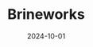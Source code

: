 ---  
layout: startup_page  
title: "Brineworks"  
id: "brineworks.tech"  
permalink: "/brineworksbrineworks.tech10012024/"  
website: "https://brineworks.tech/"  
funding_round: ""  
funding_amount: "$2.2M"  
investors: "Pale Blue Dot"  
about: "Brineworks is a startup developing seawater electrolysis technology to remove carbon dioxide from seawater, producing green hydrogen as a byproduct. This innovative approach aims to offer a more cost-effective and sustainable solution for carbon capture compared to traditional direct air capture methods, with projected costs under $100 per ton at scale."  
markets: "Cleantech, Carbon Capture"  
hq: "Amsterdam, North Holland, Netherlands"  
founded_year: "2023"  
linkedin: "https://www.linkedin.com/company/brineworks/"  
twitter: "https://twitter.com/brineworks"  
instagram: ""  
facebook: ""  
crunchbase: "https://www.crunchbase.com/organization/brineworks"  
pitchbook: "https://pitchbook.com/profiles/company/535207-51"  

date_display: "01-Oct-2024"  
date: "2024-10-01"

# SEO Optimization  
meta_title: "Brineworks -  Funding ($2.2M)"  
meta_description: "Brineworks, Brineworks is a startup developing seawater electrolysis technology to remove carbon dioxide from seawater, producing green hydrogen as a byproduct. T..."  
meta_keywords: "Brineworks, Cleantech, Carbon Capture,  funding"  
canonical_url: "https://startup.projectstartups.com/brineworksbrineworks.tech10012024/"  
---